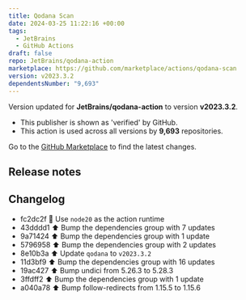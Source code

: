 ```yaml
---
title: Qodana Scan
date: 2024-03-25 11:22:16 +00:00
tags:
  - JetBrains
  - GitHub Actions
draft: false
repo: JetBrains/qodana-action
marketplace: https://github.com/marketplace/actions/qodana-scan
version: v2023.3.2
dependentsNumber: "9,693"
---
```



Version updated for **JetBrains/qodana-action** to version **v2023.3.2**.
- This publisher is shown as 'verified' by GitHub.
- This action is used across all versions by **9,693** repositories.

Go to the [GitHub Marketplace](https://github.com/marketplace/actions/qodana-scan) to find the latest changes.

## Release notes

## Changelog
* fc2dc2f :bricks: Use `node20` as the action runtime
* 43dddd1 :arrow_up: Bump the dependencies group with 7 updates
* 9a71424 :arrow_up: Bump the dependencies group with 1 update
* 5796958 :arrow_up: Bump the dependencies group with 2 updates
* 8e10b3a :arrow_up: Update `qodana` to `v2023.3.2`
* 11d3bf9 :arrow_up: Bump the dependencies group with 16 updates
* 19ac427 :arrow_up: Bump undici from 5.26.3 to 5.28.3
* 3ffdff2 :arrow_up: Bump the dependencies group with 1 update
* a040a78 :arrow_up: Bump follow-redirects from 1.15.5 to 1.15.6



